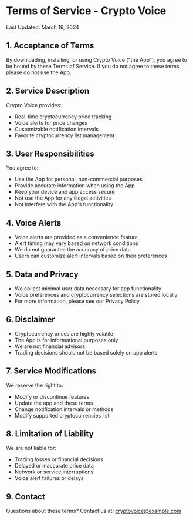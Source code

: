 # Terms of Service - Crypto Voice

Last Updated: March 19, 2024

## 1. Acceptance of Terms
By downloading, installing, or using Crypto Voice ("the App"), you agree to be bound by these Terms of Service. If you do not agree to these terms, please do not use the App.

## 2. Service Description
Crypto Voice provides:
- Real-time cryptocurrency price tracking
- Voice alerts for price changes
- Customizable notification intervals
- Favorite cryptocurrency list management

## 3. User Responsibilities
You agree to:
- Use the App for personal, non-commercial purposes
- Provide accurate information when using the App
- Keep your device and app access secure
- Not use the App for any illegal activities
- Not interfere with the App's functionality

## 4. Voice Alerts
- Voice alerts are provided as a convenience feature
- Alert timing may vary based on network conditions
- We do not guarantee the accuracy of price data
- Users can customize alert intervals based on their preferences

## 5. Data and Privacy
- We collect minimal user data necessary for app functionality
- Voice preferences and cryptocurrency selections are stored locally
- For more information, please see our Privacy Policy

## 6. Disclaimer
- Cryptocurrency prices are highly volatile
- The App is for informational purposes only
- We are not financial advisors
- Trading decisions should not be based solely on app alerts

## 7. Service Modifications
We reserve the right to:
- Modify or discontinue features
- Update the app and these terms
- Change notification intervals or methods
- Modify supported cryptocurrencies list

## 8. Limitation of Liability
We are not liable for:
- Trading losses or financial decisions
- Delayed or inaccurate price data
- Network or service interruptions
- Voice alert failures or delays

## 9. Contact
Questions about these terms? Contact us at:
cryptovoice@example.com
